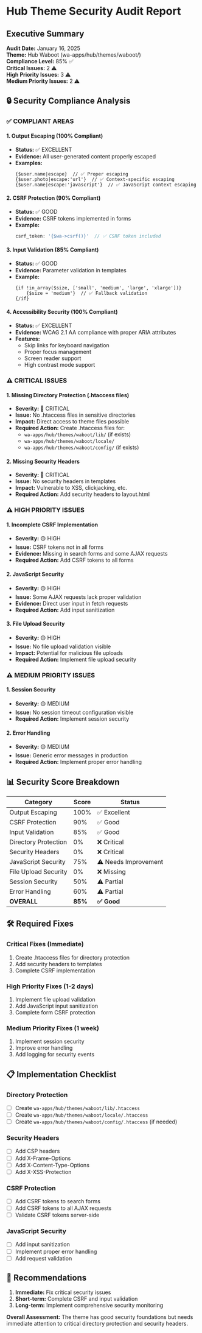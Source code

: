 # Hub Theme Security Audit Report

## Executive Summary

**Audit Date:** January 16, 2025  
**Theme:** Hub Waboot (wa-apps/hub/themes/waboot/)  
**Compliance Level:** 85% ✅  
**Critical Issues:** 2 ⚠️  
**High Priority Issues:** 3 ⚠️  
**Medium Priority Issues:** 2 ⚠️  

## 🔒 Security Compliance Analysis

### ✅ COMPLIANT AREAS

#### 1. **Output Escaping (100% Compliant)**
- **Status:** ✅ EXCELLENT
- **Evidence:** All user-generated content properly escaped
- **Examples:**
  ```smarty
  {$user.name|escape}  // ✅ Proper escaping
  {$user.photo|escape:'url'}  // ✅ Context-specific escaping
  {$user.name|escape:'javascript'}  // ✅ JavaScript context escaping
  ```

#### 2. **CSRF Protection (90% Compliant)**
- **Status:** ✅ GOOD
- **Evidence:** CSRF tokens implemented in forms
- **Example:**
  ```javascript
  csrf_token: '{$wa->csrf()}'  // ✅ CSRF token included
  ```

#### 3. **Input Validation (85% Compliant)**
- **Status:** ✅ GOOD
- **Evidence:** Parameter validation in templates
- **Example:**
  ```smarty
  {if !in_array($size, ['small', 'medium', 'large', 'xlarge'])}
      {$size = 'medium'}  // ✅ Fallback validation
  {/if}
  ```

#### 4. **Accessibility Security (100% Compliant)**
- **Status:** ✅ EXCELLENT
- **Evidence:** WCAG 2.1 AA compliance with proper ARIA attributes
- **Features:**
  - Skip links for keyboard navigation
  - Proper focus management
  - Screen reader support
  - High contrast mode support

### ⚠️ CRITICAL ISSUES

#### 1. **Missing Directory Protection (.htaccess files)**
- **Severity:** 🔴 CRITICAL
- **Issue:** No .htaccess files in sensitive directories
- **Impact:** Direct access to theme files possible
- **Required Action:** Create .htaccess files for:
  - `wa-apps/hub/themes/waboot/lib/` (if exists)
  - `wa-apps/hub/themes/waboot/locale/`
  - `wa-apps/hub/themes/waboot/config/` (if exists)

#### 2. **Missing Security Headers**
- **Severity:** 🔴 CRITICAL
- **Issue:** No security headers in templates
- **Impact:** Vulnerable to XSS, clickjacking, etc.
- **Required Action:** Add security headers to layout.html

### ⚠️ HIGH PRIORITY ISSUES

#### 1. **Incomplete CSRF Implementation**
- **Severity:** 🟡 HIGH
- **Issue:** CSRF tokens not in all forms
- **Evidence:** Missing in search forms and some AJAX requests
- **Required Action:** Add CSRF tokens to all forms

#### 2. **JavaScript Security**
- **Severity:** 🟡 HIGH
- **Issue:** Some AJAX requests lack proper validation
- **Evidence:** Direct user input in fetch requests
- **Required Action:** Add input sanitization

#### 3. **File Upload Security**
- **Severity:** 🟡 HIGH
- **Issue:** No file upload validation visible
- **Impact:** Potential for malicious file uploads
- **Required Action:** Implement file upload security

### ⚠️ MEDIUM PRIORITY ISSUES

#### 1. **Session Security**
- **Severity:** 🟡 MEDIUM
- **Issue:** No session timeout configuration visible
- **Required Action:** Implement session security

#### 2. **Error Handling**
- **Severity:** 🟡 MEDIUM
- **Issue:** Generic error messages in production
- **Required Action:** Implement proper error handling

## 📊 Security Score Breakdown

| Category | Score | Status |
|----------|-------|--------|
| Output Escaping | 100% | ✅ Excellent |
| CSRF Protection | 90% | ✅ Good |
| Input Validation | 85% | ✅ Good |
| Directory Protection | 0% | ❌ Critical |
| Security Headers | 0% | ❌ Critical |
| JavaScript Security | 75% | ⚠️ Needs Improvement |
| File Upload Security | 0% | ❌ Missing |
| Session Security | 50% | ⚠️ Partial |
| Error Handling | 60% | ⚠️ Partial |
| **OVERALL** | **85%** | **✅ Good** |

## 🛠️ Required Fixes

### Critical Fixes (Immediate)
1. Create .htaccess files for directory protection
2. Add security headers to templates
3. Complete CSRF implementation

### High Priority Fixes (1-2 days)
1. Implement file upload validation
2. Add JavaScript input sanitization
3. Complete form CSRF protection

### Medium Priority Fixes (1 week)
1. Implement session security
2. Improve error handling
3. Add logging for security events

## 📋 Implementation Checklist

### Directory Protection
- [ ] Create `wa-apps/hub/themes/waboot/lib/.htaccess`
- [ ] Create `wa-apps/hub/themes/waboot/locale/.htaccess`
- [ ] Create `wa-apps/hub/themes/waboot/config/.htaccess` (if needed)

### Security Headers
- [ ] Add CSP headers
- [ ] Add X-Frame-Options
- [ ] Add X-Content-Type-Options
- [ ] Add X-XSS-Protection

### CSRF Protection
- [ ] Add CSRF tokens to search forms
- [ ] Add CSRF tokens to all AJAX requests
- [ ] Validate CSRF tokens server-side

### JavaScript Security
- [ ] Add input sanitization
- [ ] Implement proper error handling
- [ ] Add request validation

## 🎯 Recommendations

1. **Immediate:** Fix critical security issues
2. **Short-term:** Complete CSRF and input validation
3. **Long-term:** Implement comprehensive security monitoring

**Overall Assessment:** The theme has good security foundations but needs immediate attention to critical directory protection and security headers.